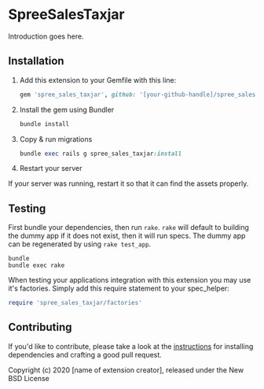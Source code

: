 # SpreeSalesTaxjar

Introduction goes here.

## Installation

1. Add this extension to your Gemfile with this line:

    ```ruby
    gem 'spree_sales_taxjar', github: '[your-github-handle]/spree_sales_taxjar'
    ```

2. Install the gem using Bundler

    ```ruby
    bundle install
    ```

3. Copy & run migrations

    ```ruby
    bundle exec rails g spree_sales_taxjar:install
    ```

4. Restart your server

  If your server was running, restart it so that it can find the assets properly.

## Testing

First bundle your dependencies, then run `rake`. `rake` will default to building the dummy app if it does not exist, then it will run specs. The dummy app can be regenerated by using `rake test_app`.

```shell
bundle
bundle exec rake
```

When testing your applications integration with this extension you may use it's factories.
Simply add this require statement to your spec_helper:

```ruby
require 'spree_sales_taxjar/factories'
```

## Contributing

If you'd like to contribute, please take a look at the
[instructions](CONTRIBUTING.md) for installing dependencies and crafting a good
pull request.

Copyright (c) 2020 [name of extension creator], released under the New BSD License
